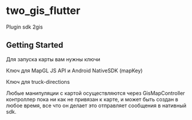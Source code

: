 # two_gis_flutter

Plugin sdk 2gis

## Getting Started

Для запуска карты вам нужны ключи

Ключ для MapGL JS API и Android NativeSDK (mapKey)

Ключ для truck-directions

Любые манипуляции с картой осуществляются через GisMapController
контроллер пока ни как не привязан к карте, и может быть создан
в любое время, все что он делает это отправляет сообщения в нативный sdk.


